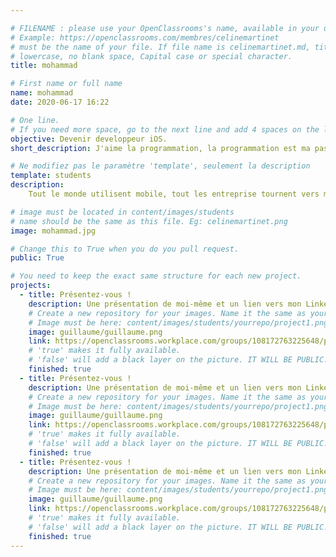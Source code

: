 ```yaml
---

# FILENAME : please use your OpenClassrooms's name, available in your url.
# Example: https://openclassrooms.com/membres/celinemartinet
# must be the name of your file. If file name is celinemartinet.md, title is celinemartinet.
# lowercase, no blank space, Capital case or special character.
title: mohammad

# First name or full name
name: mohammad
date: 2020-06-17 16:22

# One line.
# If you need more space, go to the next line and add 4 spaces on the left, as in 'description'.
objective: Devenir developpeur iOS.
short_description: J'aime la programmation, la programmation est ma passion.

# Ne modifiez pas le paramètre 'template', seulement la description
template: students
description:
    Tout le monde utilisent mobile, tout les entreprise tournent vers mobile pour gérér ses activités,     j'aimerais d'être parmi ces intreprises.

# image must be located in content/images/students
# name should be the same as this file. Eg: celinemartinet.png
image: mohammad.jpg

# Change this to True when you do you pull request.
public: True

# You need to keep the exact same structure for each new project.
projects:
  - title: Présentez-vous !
    description: Une présentation de moi-même et un lien vers mon LinkedIn.
    # Create a new repository for your images. Name it the same as your nickname and profile picture.
    # Image must be here: content/images/students/yourrepo/project1.png
    image: guillaume/guillaume.png
    link: https://openclassrooms.workplace.com/groups/108172763225648/permalink/509847656391488/
    # 'true' makes it fully available.
    # 'false' will add a black layer on the picture. IT WILL BE PUBLIC!
    finished: true
  - title: Présentez-vous !
    description: Une présentation de moi-même et un lien vers mon LinkedIn.
    # Create a new repository for your images. Name it the same as your nickname and profile picture.
    # Image must be here: content/images/students/yourrepo/project1.png
    image: guillaume/guillaume.png
    link: https://openclassrooms.workplace.com/groups/108172763225648/permalink/509847656391488/
    # 'true' makes it fully available.
    # 'false' will add a black layer on the picture. IT WILL BE PUBLIC!
    finished: true
  - title: Présentez-vous !
    description: Une présentation de moi-même et un lien vers mon LinkedIn.
    # Create a new repository for your images. Name it the same as your nickname and profile picture.
    # Image must be here: content/images/students/yourrepo/project1.png
    image: guillaume/guillaume.png
    link: https://openclassrooms.workplace.com/groups/108172763225648/permalink/509847656391488/
    # 'true' makes it fully available.
    # 'false' will add a black layer on the picture. IT WILL BE PUBLIC!
    finished: true    
---
```

